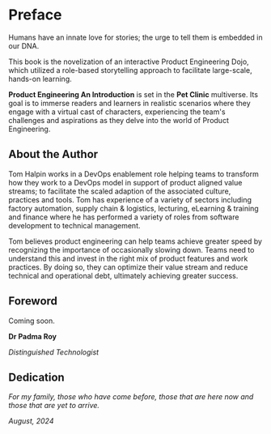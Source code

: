 # Preface

Humans have an innate love for stories; the urge to tell them is embedded in our DNA.

This book is the novelization of an interactive Product Engineering Dojo, which utilized a role-based storytelling approach to facilitate large-scale, hands-on learning.

**Product Engineering An Introduction** is set in the **Pet Clinic** multiverse. Its goal is to immerse readers and learners in realistic scenarios where they engage with a virtual cast of characters, experiencing the team's challenges and aspirations as they delve into the world of Product Engineering.

## About the Author

Tom Halpin works in a DevOps enablement role helping teams to transform how they work to a DevOps model in support of product aligned value streams; to facilitate the scaled adaption of the associated culture, practices and tools. Tom has experience of a variety of sectors including factory automation, supply chain & logistics, lecturing, eLearning & training and finance where he has performed a variety of roles from software development to technical management.

Tom believes product engineering can help teams achieve greater speed by recognizing the importance of occasionally slowing down. Teams need to understand this and invest in the right mix of product features and work practices. By doing so, they can optimize their value stream and reduce technical and operational debt, ultimately achieving greater success.

## Foreword

Coming soon.

**Dr Padma Roy**

_Distinguished Technologist_

## Dedication

_For my family, those who have come before, those that are here now and those that are yet to arrive._

_August, 2024_
